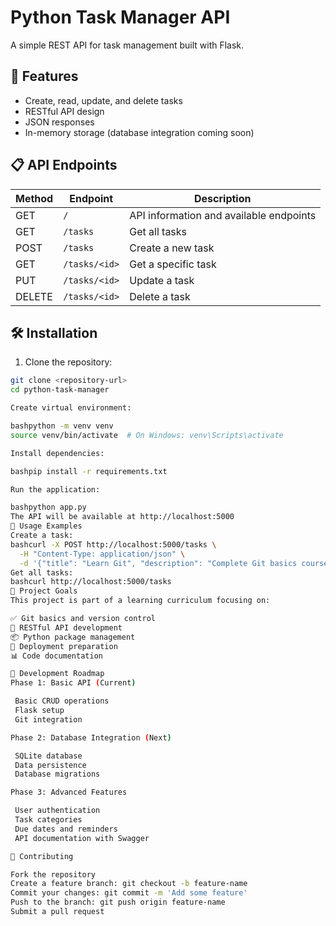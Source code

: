 # Python Task Manager API

A simple REST API for task management built with Flask.

## 🚀 Features

- Create, read, update, and delete tasks
- RESTful API design
- JSON responses
- In-memory storage (database integration coming soon)

## 📋 API Endpoints

| Method | Endpoint | Description |
|--------|----------|-------------|
| GET | `/` | API information and available endpoints |
| GET | `/tasks` | Get all tasks |
| POST | `/tasks` | Create a new task |
| GET | `/tasks/<id>` | Get a specific task |
| PUT | `/tasks/<id>` | Update a task |
| DELETE | `/tasks/<id>` | Delete a task |

## 🛠️ Installation

1. Clone the repository:
```bash
git clone <repository-url>
cd python-task-manager

Create virtual environment:

bashpython -m venv venv
source venv/bin/activate  # On Windows: venv\Scripts\activate

Install dependencies:

bashpip install -r requirements.txt

Run the application:

bashpython app.py
The API will be available at http://localhost:5000
📝 Usage Examples
Create a task:
bashcurl -X POST http://localhost:5000/tasks \
  -H "Content-Type: application/json" \
  -d '{"title": "Learn Git", "description": "Complete Git basics course"}'
Get all tasks:
bashcurl http://localhost:5000/tasks
🎯 Project Goals
This project is part of a learning curriculum focusing on:

✅ Git basics and version control
🔄 RESTful API development
📦 Python package management
🚀 Deployment preparation
📊 Code documentation

🔄 Development Roadmap
Phase 1: Basic API (Current)

 Basic CRUD operations
 Flask setup
 Git integration

Phase 2: Database Integration (Next)

 SQLite database
 Data persistence
 Database migrations

Phase 3: Advanced Features

 User authentication
 Task categories
 Due dates and reminders
 API documentation with Swagger

🤝 Contributing

Fork the repository
Create a feature branch: git checkout -b feature-name
Commit your changes: git commit -m 'Add some feature'
Push to the branch: git push origin feature-name
Submit a pull request
